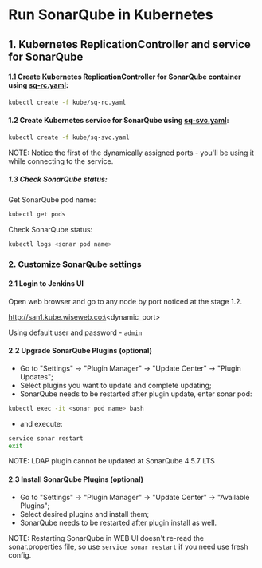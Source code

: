 # Run SonarQube in Kubernetes

## 1. Kubernetes ReplicationController and service for SonarQube

#### 1.1 Create Kubernetes ReplicationController for SonarQube container using [sq-rc.yaml](/kube/sq-rc.yaml):
```bash
kubectl create -f kube/sq-rc.yaml
```
#### 1.2 Create Kubernetes service for SonarQube using [sq-svc.yaml](/kube/sq-svc.yaml):

```bash
kubectl create -f kube/sq-svc.yaml
```
NOTE: Notice the first of the dynamically assigned ports - you'll be using it while connecting to the service.

##### 1.3 Check SonarQube status:
Get SonarQube pod name:
```bash
kubectl get pods
```
Check SonarQube status:
```bash
kubectl logs <sonar pod name>
```

### 2. Customize SonarQube settings
#### 2.1 Login to Jenkins UI
Open web browser and go to any node by port noticed at the stage 1.2.

http://san1.kube.wiseweb.co:\<dynamic_port\>

Using default user and password - `admin`

#### 2.2 Upgrade SonarQube Plugins (optional)

- Go to "Settings" -> "Plugin Manager" -> "Update Center" -> "Plugin Updates";
- Select plugins you want to update and complete updating;
- SonarQube needs to be restarted after plugin update, enter sonar pod:
```bash
kubectl exec -it <sonar pod name> bash
```
 - and execute:
```bash
service sonar restart
exit
```
NOTE: LDAP plugin cannot be updated at SonarQube 4.5.7 LTS

#### 2.3 Install SonarQube Plugins (optional)

- Go to "Settings" -> "Plugin Manager" -> "Update Center" -> "Available Plugins";
- Select desired plugins and install them;
- SonarQube needs to be restarted after plugin install as well.

NOTE: Restarting SonarQube in WEB UI doesn't re-read the sonar.properties file, so use `service sonar restart` if you need use fresh config.
